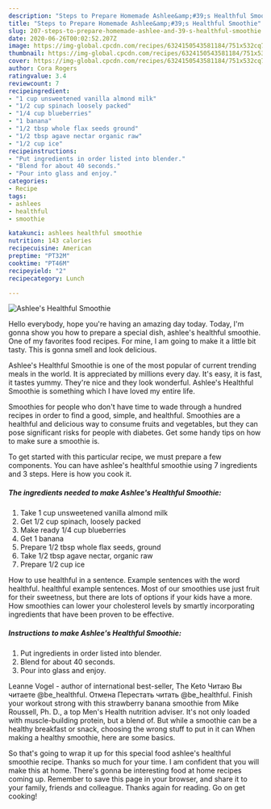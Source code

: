 ```yaml
---
description: "Steps to Prepare Homemade Ashlee&amp;#39;s Healthful Smoothie"
title: "Steps to Prepare Homemade Ashlee&amp;#39;s Healthful Smoothie"
slug: 207-steps-to-prepare-homemade-ashlee-and-39-s-healthful-smoothie
date: 2020-06-26T00:02:52.207Z
image: https://img-global.cpcdn.com/recipes/6324150543581184/751x532cq70/ashlees-healthful-smoothie-recipe-main-photo.jpg
thumbnail: https://img-global.cpcdn.com/recipes/6324150543581184/751x532cq70/ashlees-healthful-smoothie-recipe-main-photo.jpg
cover: https://img-global.cpcdn.com/recipes/6324150543581184/751x532cq70/ashlees-healthful-smoothie-recipe-main-photo.jpg
author: Cora Rogers
ratingvalue: 3.4
reviewcount: 7
recipeingredient:
- "1 cup unsweetened vanilla almond milk"
- "1/2 cup spinach loosely packed"
- "1/4 cup blueberries"
- "1 banana"
- "1/2 tbsp whole flax seeds ground"
- "1/2 tbsp agave nectar organic raw"
- "1/2 cup ice"
recipeinstructions:
- "Put ingredients in order listed into blender."
- "Blend for about 40 seconds."
- "Pour into glass and enjoy."
categories:
- Recipe
tags:
- ashlees
- healthful
- smoothie

katakunci: ashlees healthful smoothie 
nutrition: 143 calories
recipecuisine: American
preptime: "PT32M"
cooktime: "PT46M"
recipeyield: "2"
recipecategory: Lunch

---
```



![Ashlee&#39;s Healthful Smoothie](https://img-global.cpcdn.com/recipes/6324150543581184/751x532cq70/ashlees-healthful-smoothie-recipe-main-photo.jpg)

Hello everybody, hope you're having an amazing day today. Today, I'm gonna show you how to prepare a special dish, ashlee&#39;s healthful smoothie. One of my favorites food recipes. For mine, I am going to make it a little bit tasty. This is gonna smell and look delicious.

Ashlee&#39;s Healthful Smoothie is one of the most popular of current trending meals in the world. It is appreciated by millions every day. It's easy, it is fast, it tastes yummy. They're nice and they look wonderful. Ashlee&#39;s Healthful Smoothie is something which I have loved my entire life.

Smoothies for people who don&#39;t have time to wade through a hundred recipes in order to find a good, simple, and healthful. Smoothies are a healthful and delicious way to consume fruits and vegetables, but they can pose significant risks for people with diabetes. Get some handy tips on how to make sure a smoothie is.


To get started with this particular recipe, we must prepare a few components. You can have ashlee&#39;s healthful smoothie using 7 ingredients and 3 steps. Here is how you cook it.

##### The ingredients needed to make Ashlee&#39;s Healthful Smoothie:

1. Take 1 cup unsweetened vanilla almond milk
1. Get 1/2 cup spinach, loosely packed
1. Make ready 1/4 cup blueberries
1. Get 1 banana
1. Prepare 1/2 tbsp whole flax seeds, ground
1. Take 1/2 tbsp agave nectar, organic raw
1. Prepare 1/2 cup ice


How to use healthful in a sentence. Example sentences with the word healthful. healthful example sentences. Most of our smoothies use just fruit for their sweetness, but there are lots of options if your kids have a more. How smoothies can lower your cholesterol levels by smartly incorporating ingredients that have been proven to be effective. 

##### Instructions to make Ashlee&#39;s Healthful Smoothie:

1. Put ingredients in order listed into blender.
1. Blend for about 40 seconds.
1. Pour into glass and enjoy.


Leanne Vogel - author of international best-seller, The Keto Читаю Вы читаете @be_healthful. Отмена Перестать читать @be_healthful. Finish your workout strong with this strawberry banana smoothie from Mike Roussell, Ph. D., a top Men&#39;s Health nutrition adviser. It&#39;s not only loaded with muscle-building protein, but a blend of. But while a smoothie can be a healthy breakfast or snack, choosing the wrong stuff to put in it can When making a healthy smoothie, here are some basics. 

So that's going to wrap it up for this special food ashlee&#39;s healthful smoothie recipe. Thanks so much for your time. I am confident that you will make this at home. There's gonna be interesting food at home recipes coming up. Remember to save this page in your browser, and share it to your family, friends and colleague. Thanks again for reading. Go on get cooking!
